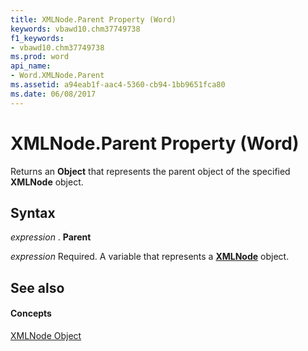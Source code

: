 ```yaml
---
title: XMLNode.Parent Property (Word)
keywords: vbawd10.chm37749738
f1_keywords:
- vbawd10.chm37749738
ms.prod: word
api_name:
- Word.XMLNode.Parent
ms.assetid: a94eab1f-aac4-5360-cb94-1bb9651fca80
ms.date: 06/08/2017
---
```



# XMLNode.Parent Property (Word)

Returns an  **Object** that represents the parent object of the specified **XMLNode** object.


## Syntax

 _expression_ . **Parent**

 _expression_ Required. A variable that represents a **[XMLNode](xmlnode-object-word.md)** object.


## See also


#### Concepts


[XMLNode Object](xmlnode-object-word.md)

